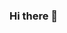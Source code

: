 ### Hi there 👋

<!--
**lebronable/lebronable** is a ✨ _special_ ✨ repository because its `README.md` (this file) appears on your GitHub profile.

Here are some ideas to get you started:

- 🔭 I’m currently working on conducting analysis on data from previous projects. 
- 🌱 I’m a Biostatistics M.S. major at CSUEB.
- 👯 I’m looking to collaborate on any learning opportunities. 
- 😄 Pronouns: she/her
- 🐶 Fun fact: I like getting my nails done. 

-->
